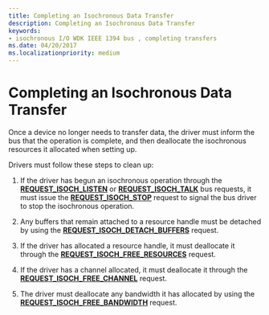 ```yaml
---
title: Completing an Isochronous Data Transfer
description: Completing an Isochronous Data Transfer
keywords:
- isochronous I/O WDK IEEE 1394 bus , completing transfers
ms.date: 04/20/2017
ms.localizationpriority: medium
---
```


# Completing an Isochronous Data Transfer





Once a device no longer needs to transfer data, the driver must inform the bus that the operation is complete, and then deallocate the isochronous resources it allocated when setting up.

Drivers must follow these steps to clean up:

1.  If the driver has begun an isochronous operation through the [**REQUEST_ISOCH_LISTEN**](/windows-hardware/drivers/ddi/1394/ni-1394-ioctl_1394_class) or [**REQUEST_ISOCH_TALK**](/windows-hardware/drivers/ddi/1394/ni-1394-ioctl_1394_class) bus requests, it must issue the [**REQUEST_ISOCH_STOP**](/windows-hardware/drivers/ddi/1394/ni-1394-ioctl_1394_class) request to signal the bus driver to stop the isochronous operation.

2.  Any buffers that remain attached to a resource handle must be detached by using the [**REQUEST_ISOCH_DETACH_BUFFERS**](/windows-hardware/drivers/ddi/1394/ni-1394-ioctl_1394_class) request.

3.  If the driver has allocated a resource handle, it must deallocate it through the [**REQUEST_ISOCH_FREE_RESOURCES**](/windows-hardware/drivers/ddi/1394/ni-1394-ioctl_1394_class) request.

4.  If the driver has a channel allocated, it must deallocate it through the [**REQUEST_ISOCH_FREE_CHANNEL**](/windows-hardware/drivers/ddi/1394/ni-1394-ioctl_1394_class) request.

5.  The driver must deallocate any bandwidth it has allocated by using the [**REQUEST_ISOCH_FREE_BANDWIDTH**](/windows-hardware/drivers/ddi/1394/ni-1394-ioctl_1394_class) request.



 




